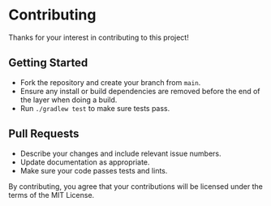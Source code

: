 # Contributing

Thanks for your interest in contributing to this project!

## Getting Started
- Fork the repository and create your branch from `main`.
- Ensure any install or build dependencies are removed before the end of the layer when doing a build.
- Run `./gradlew test` to make sure tests pass.

## Pull Requests
- Describe your changes and include relevant issue numbers.
- Update documentation as appropriate.
- Make sure your code passes tests and lints.

By contributing, you agree that your contributions will be licensed under the terms of the MIT License.
